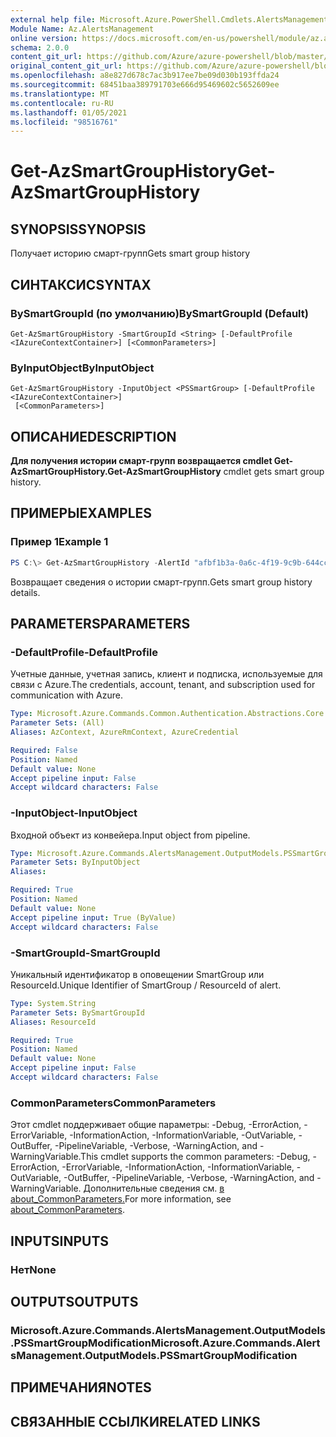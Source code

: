 ```yaml
---
external help file: Microsoft.Azure.PowerShell.Cmdlets.AlertsManagement.dll-Help.xml
Module Name: Az.AlertsManagement
online version: https://docs.microsoft.com/en-us/powershell/module/az.alertsmanagement/get-azsmartgrouphistory
schema: 2.0.0
content_git_url: https://github.com/Azure/azure-powershell/blob/master/src/AlertsManagement/AlertsManagement/help/Get-AzSmartGroupHistory.md
original_content_git_url: https://github.com/Azure/azure-powershell/blob/master/src/AlertsManagement/AlertsManagement/help/Get-AzSmartGroupHistory.md
ms.openlocfilehash: a8e827d678c7ac3b917ee7be09d030b193ffda24
ms.sourcegitcommit: 68451baa389791703e666d95469602c5652609ee
ms.translationtype: MT
ms.contentlocale: ru-RU
ms.lasthandoff: 01/05/2021
ms.locfileid: "98516761"
---
```

# <span data-ttu-id="3c2f2-101">Get-AzSmartGroupHistory</span><span class="sxs-lookup"><span data-stu-id="3c2f2-101">Get-AzSmartGroupHistory</span></span>

## <span data-ttu-id="3c2f2-102">SYNOPSIS</span><span class="sxs-lookup"><span data-stu-id="3c2f2-102">SYNOPSIS</span></span>
<span data-ttu-id="3c2f2-103">Получает историю смарт-групп</span><span class="sxs-lookup"><span data-stu-id="3c2f2-103">Gets smart group history</span></span>

## <span data-ttu-id="3c2f2-104">СИНТАКСИС</span><span class="sxs-lookup"><span data-stu-id="3c2f2-104">SYNTAX</span></span>

### <span data-ttu-id="3c2f2-105">BySmartGroupId (по умолчанию)</span><span class="sxs-lookup"><span data-stu-id="3c2f2-105">BySmartGroupId (Default)</span></span>
```
Get-AzSmartGroupHistory -SmartGroupId <String> [-DefaultProfile <IAzureContextContainer>] [<CommonParameters>]
```

### <span data-ttu-id="3c2f2-106">ByInputObject</span><span class="sxs-lookup"><span data-stu-id="3c2f2-106">ByInputObject</span></span>
```
Get-AzSmartGroupHistory -InputObject <PSSmartGroup> [-DefaultProfile <IAzureContextContainer>]
 [<CommonParameters>]
```

## <span data-ttu-id="3c2f2-107">ОПИСАНИЕ</span><span class="sxs-lookup"><span data-stu-id="3c2f2-107">DESCRIPTION</span></span>
<span data-ttu-id="3c2f2-108">**Для получения истории смарт-групп возвращается cmdlet Get-AzSmartGroupHistory.**</span><span class="sxs-lookup"><span data-stu-id="3c2f2-108">**Get-AzSmartGroupHistory** cmdlet gets smart group history.</span></span>

## <span data-ttu-id="3c2f2-109">ПРИМЕРЫ</span><span class="sxs-lookup"><span data-stu-id="3c2f2-109">EXAMPLES</span></span>

### <span data-ttu-id="3c2f2-110">Пример 1</span><span class="sxs-lookup"><span data-stu-id="3c2f2-110">Example 1</span></span>
```powershell
PS C:\> Get-AzSmartGroupHistory -AlertId "afbf1b3a-0a6c-4f19-9c9b-644ccd7b1529"
```

<span data-ttu-id="3c2f2-111">Возвращает сведения о истории смарт-групп.</span><span class="sxs-lookup"><span data-stu-id="3c2f2-111">Gets smart group history details.</span></span>

## <span data-ttu-id="3c2f2-112">PARAMETERS</span><span class="sxs-lookup"><span data-stu-id="3c2f2-112">PARAMETERS</span></span>

### <span data-ttu-id="3c2f2-113">-DefaultProfile</span><span class="sxs-lookup"><span data-stu-id="3c2f2-113">-DefaultProfile</span></span>
<span data-ttu-id="3c2f2-114">Учетные данные, учетная запись, клиент и подписка, используемые для связи с Azure.</span><span class="sxs-lookup"><span data-stu-id="3c2f2-114">The credentials, account, tenant, and subscription used for communication with Azure.</span></span>

```yaml
Type: Microsoft.Azure.Commands.Common.Authentication.Abstractions.Core.IAzureContextContainer
Parameter Sets: (All)
Aliases: AzContext, AzureRmContext, AzureCredential

Required: False
Position: Named
Default value: None
Accept pipeline input: False
Accept wildcard characters: False
```

### <span data-ttu-id="3c2f2-115">-InputObject</span><span class="sxs-lookup"><span data-stu-id="3c2f2-115">-InputObject</span></span>
<span data-ttu-id="3c2f2-116">Входной объект из конвейера.</span><span class="sxs-lookup"><span data-stu-id="3c2f2-116">Input object from pipeline.</span></span>

```yaml
Type: Microsoft.Azure.Commands.AlertsManagement.OutputModels.PSSmartGroup
Parameter Sets: ByInputObject
Aliases:

Required: True
Position: Named
Default value: None
Accept pipeline input: True (ByValue)
Accept wildcard characters: False
```

### <span data-ttu-id="3c2f2-117">-SmartGroupId</span><span class="sxs-lookup"><span data-stu-id="3c2f2-117">-SmartGroupId</span></span>
<span data-ttu-id="3c2f2-118">Уникальный идентификатор в оповещении SmartGroup или ResourceId.</span><span class="sxs-lookup"><span data-stu-id="3c2f2-118">Unique Identifier of SmartGroup / ResourceId of alert.</span></span>

```yaml
Type: System.String
Parameter Sets: BySmartGroupId
Aliases: ResourceId

Required: True
Position: Named
Default value: None
Accept pipeline input: False
Accept wildcard characters: False
```

### <span data-ttu-id="3c2f2-119">CommonParameters</span><span class="sxs-lookup"><span data-stu-id="3c2f2-119">CommonParameters</span></span>
<span data-ttu-id="3c2f2-120">Этот cmdlet поддерживает общие параметры: -Debug, -ErrorAction, -ErrorVariable, -InformationAction, -InformationVariable, -OutVariable, -OutBuffer, -PipelineVariable, -Verbose, -WarningAction, and -WarningVariable.</span><span class="sxs-lookup"><span data-stu-id="3c2f2-120">This cmdlet supports the common parameters: -Debug, -ErrorAction, -ErrorVariable, -InformationAction, -InformationVariable, -OutVariable, -OutBuffer, -PipelineVariable, -Verbose, -WarningAction, and -WarningVariable.</span></span> <span data-ttu-id="3c2f2-121">Дополнительные сведения см. [в about_CommonParameters.](http://go.microsoft.com/fwlink/?LinkID=113216)</span><span class="sxs-lookup"><span data-stu-id="3c2f2-121">For more information, see [about_CommonParameters](http://go.microsoft.com/fwlink/?LinkID=113216).</span></span>

## <span data-ttu-id="3c2f2-122">INPUTS</span><span class="sxs-lookup"><span data-stu-id="3c2f2-122">INPUTS</span></span>

### <span data-ttu-id="3c2f2-123">Нет</span><span class="sxs-lookup"><span data-stu-id="3c2f2-123">None</span></span>

## <span data-ttu-id="3c2f2-124">OUTPUTS</span><span class="sxs-lookup"><span data-stu-id="3c2f2-124">OUTPUTS</span></span>

### <span data-ttu-id="3c2f2-125">Microsoft.Azure.Commands.AlertsManagement.OutputModels.PSSmartGroupModification</span><span class="sxs-lookup"><span data-stu-id="3c2f2-125">Microsoft.Azure.Commands.AlertsManagement.OutputModels.PSSmartGroupModification</span></span>

## <span data-ttu-id="3c2f2-126">ПРИМЕЧАНИЯ</span><span class="sxs-lookup"><span data-stu-id="3c2f2-126">NOTES</span></span>

## <span data-ttu-id="3c2f2-127">СВЯЗАННЫЕ ССЫЛКИ</span><span class="sxs-lookup"><span data-stu-id="3c2f2-127">RELATED LINKS</span></span>
